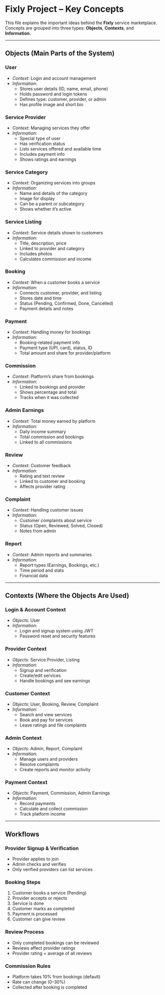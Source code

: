 # Fixly Project – Key Concepts

This file explains the important ideas behind the **Fixly** service marketplace. Concepts are grouped into three types: **Objects**, **Contexts**, and **Information**.

---

## Objects (Main Parts of the System)

### User
- *Context*: Login and account management
- *Information*:
  - Stores user details (ID, name, email, phone)
  - Holds password and login tokens
  - Defines type: customer, provider, or admin
  - Has profile image and short bio

### Service Provider
- *Context*: Managing services they offer
- *Information*:
  - Special type of user
  - Has verification status
  - Lists services offered and available time
  - Includes payment info
  - Shows ratings and earnings

### Service Category
- *Context*: Organizing services into groups
- *Information*:
  - Name and details of the category
  - Image for display
  - Can be a parent or subcategory
  - Shows whether it’s active

### Service Listing
- *Context*: Service details shown to customers
- *Information*:
  - Title, description, price
  - Linked to provider and category
  - Includes photos
  - Calculates commission and income

### Booking
- *Context*: When a customer books a service
- *Information*:
  - Connects customer, provider, and listing
  - Stores date and time
  - Status (Pending, Confirmed, Done, Cancelled)
  - Payment details and notes

### Payment
- *Context*: Handling money for bookings
- *Information*:
  - Booking-related payment info
  - Payment type (UPI, card), status, ID
  - Total amount and share for provider/platform

### Commission
- *Context*: Platform’s share from bookings
- *Information*:
  - Linked to bookings and provider
  - Shows percentage and total
  - Tracks when it was collected

### Admin Earnings
- *Context*: Total money earned by platform
- *Information*:
  - Daily income summary
  - Total commission and bookings
  - Linked to all commissions

### Review
- *Context*: Customer feedback
- *Information*:
  - Rating and text review
  - Linked to customer and booking
  - Affects provider rating

### Complaint
- *Context*: Handling customer issues
- *Information*:
  - Customer complaints about service
  - Status (Open, Reviewed, Solved, Closed)
  - Notes from admin

### Report
- *Context*: Admin reports and summaries
- *Information*:
  - Report types (Earnings, Bookings, etc.)
  - Time period and stats
  - Financial data

---

## Contexts (Where the Objects Are Used)

### Login & Account Context
- *Objects*: User
- *Information*:
  - Login and signup system using JWT
  - Password reset and security features

### Provider Context
- *Objects*: Service Provider, Listing
- *Information*:
  - Signup and verification
  - Create/edit services
  - Handle bookings and see earnings

### Customer Context
- *Objects*: User, Booking, Review, Complaint
- *Information*:
  - Search and view services
  - Book and pay for services
  - Leave ratings and file complaints

### Admin Context
- *Objects*: Admin, Report, Complaint
- *Information*:
  - Manage users and providers
  - Resolve complaints
  - Create reports and monitor activity

### Payment Context
- *Objects*: Payment, Commission, Admin Earnings
- *Information*:
  - Record payments
  - Calculate and collect commission
  - Track platform income

---
## Workflows

### Provider Signup & Verification
- Provider applies to join
- Admin checks and verifies
- Only verified providers can list services

### Booking Steps
1. Customer books a service (Pending)
2. Provider accepts or rejects
3. Service is done
4. Customer marks as completed
5. Payment is processed
6. Customer can give review

### Review Process
- Only completed bookings can be reviewed
- Reviews affect provider ratings
- Provider rating = average of all reviews

### Commission Rules
- Platform takes 10% from bookings (default)
- Rate can change (0–30%)
- Collected after booking is completed


